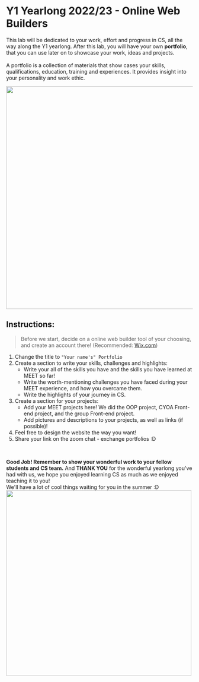 # Y1 Yearlong 2022/23 - Online Web Builders

This lab will be dedicated to your work, effort and progress in CS, all the way along the Y1 yearlong.
After this lab, you will have your own **portfolio**, that you can use later on to showcase your work, ideas and projects. 
<br><br>
A portfolio is a collection of materials that show cases your skills, qualifications, education, training and experiences. It provides insight into your personality and work ethic. 




<img src="https://assets.justinmind.com/wp-content/uploads/2021/07/ux-portfolio-example-casual-tone.png" width="600">




## Instructions:
> Before we start, decide on a online web builder tool of your choosing, and create an account there! (Recommended: <a href="https://wix.com" target="_blank">Wix.com</a>)

1. Change the title to `"Your name's" Portfolio`
1. Create a section to write your skills, challenges and highlights:
	- Write your all of the skills you have and the skills you have learned at MEET so far!
	- Write the worth-mentioning challenges you have faced during your MEET experience, and how you overcame them.
	- Write the highlights of your journey in CS.
1. Create a section for your projects:
	- Add your MEET projects here! We did the OOP project, CYOA Front-end project, and the group Front-end project.
	- Add pictures and descriptions to your projects, as well as links (if possible)!
1. Feel free to design the website the way you want!
1. Share your link on the zoom chat - exchange portfolios :D 
	

<br>

**Good Job! Remember to show your wonderful work to your fellow students and CS team.**
And **THANK YOU** for the wonderful yearlong you've had with us, we hope you enjoyed learning CS as much as we enjoyed teaching it to you!
<br> We'll have a lot of cool things waiting for you in the summer :D <br>
<img src="https://www.creative-tim.com/blog/content/images/size/w960/wordpress/2019/09/website-builder.jpg" width="500">

    
  
  
